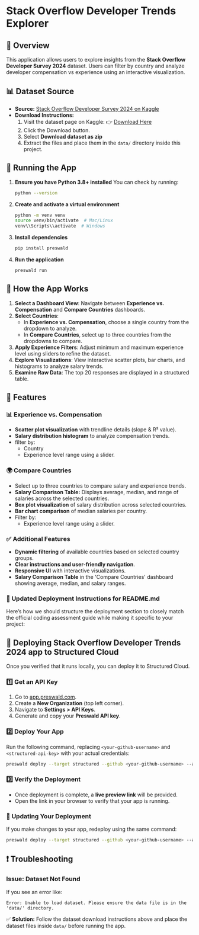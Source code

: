 # Stack Overflow Developer Trends Explorer

## 📌 Overview

This application allows users to explore insights from the **Stack Overflow Developer Survey 2024** dataset. Users can filter by country and analyze developer compensation vs experience using an interactive visualization.

## 📊 Dataset Source

- **Source:** [Stack Overflow Developer Survey 2024 on Kaggle](https://www.kaggle.com/datasets/berkayalan/stack-overflow-annual-developer-survey-2024)
- **Download Instructions:**
  1. Visit the dataset page on Kaggle:
     👉 [Download Here](https://www.kaggle.com/datasets/berkayalan/stack-overflow-annual-developer-survey-2024)
  2. Click the Download button.
  3. Select **Download dataset as zip**
  4. Extract the files and place them in the `data/` directory inside this project.

## 🚀 Running the App

1. **Ensure you have Python 3.8+ installed**
   You can check by running:
   ```bash
   python --version
   ```

2. **Create and activate a virtual environment**
   ```bash
   python -m venv venv
   source venv/bin/activate  # Mac/Linux
   venv\\Scripts\\activate  # Windows
   ```

3. **Install dependencies**
   ```bash
   pip install preswald
   ```

4. **Run the application**
   ```bash
   preswald run
   ```

## 📖 How the App Works

1. **Select a Dashboard View**: Navigate between **Experience vs. Compensation** and **Compare Countries** dashboards.
2. **Select Countries**:
   - In **Experience vs. Compensation**, choose a single country from the dropdown to analyze.
   - In **Compare Countries**, select up to three countries from the dropdowns to compare.
3. **Apply Experience Filters**: Adjust minimum and maximum experience level using sliders to refine the dataset.
4. **Explore Visualizations**: View interactive scatter plots, bar charts, and histograms to analyze salary trends.
5. **Examine Raw Data**: The top 20 responses are displayed in a structured table.

## 🚀 Features

### 📊 Experience vs. Compensation
- **Scatter plot visualization** with trendline details (slope & R² value).
- **Salary distribution histogram** to analyze compensation trends.
- filter by:
  - Country
  - Experience level range using a slider.

### 🌍 Compare Countries
- Select up to three countries to compare salary and experience trends.
- **Salary Comparison Table:** Displays average, median, and range of salaries across the selected countries.
- **Box plot visualization** of salary distribution across selected countries.
- **Bar chart comparison** of median salaries per country.
- Filter by:
  - Experience level range using a slider.

### ✅ Additional Features
- **Dynamic filtering** of available countries based on selected country groups.
- **Clear instructions and user-friendly navigation**.
- **Responsive UI** with interactive visualizations.
- **Salary Comparison Table** in the 'Compare Countries' dashboard showing average, median, and salary ranges.

### 📌 **Updated Deployment Instructions for README.md**
Here’s how we should structure the deployment section to closely match the official coding assessment guide while making it specific to your project:

## 🚀 Deploying Stack Overflow Developer Trends 2024 app to Structured Cloud

Once you verified that it runs locally, you can deploy it to Structured Cloud.

### 1️⃣ **Get an API Key**
1. Go to [app.preswald.com](https://app.preswald.com/).
2. Create a **New Organization** (top left corner).
3. Navigate to **Settings > API Keys**.
4. Generate and copy your **Preswald API key**.

### 2️⃣ **Deploy Your App**
Run the following command, replacing `<your-github-username>` and `<structured-api-key>` with your actual credentials:

```bash
preswald deploy --target structured --github <your-github-username> --api-key <structured-api-key> hello.py
```

### 3️⃣ **Verify the Deployment**
- Once deployment is complete, a **live preview link** will be provided.
- Open the link in your browser to verify that your app is running.

### 🔄 **Updating Your Deployment**
If you make changes to your app, redeploy using the same command:
```bash
preswald deploy --target structured --github <your-github-username> --api-key <structured-api-key> hello.py
```

## ❗ Troubleshooting

### Issue: Dataset Not Found
If you see an error like:
```
Error: Unable to load dataset. Please ensure the data file is in the 'data/' directory.
```
✅ **Solution:** Follow the dataset download instructions above and place the dataset files inside `data/` before running the app.
